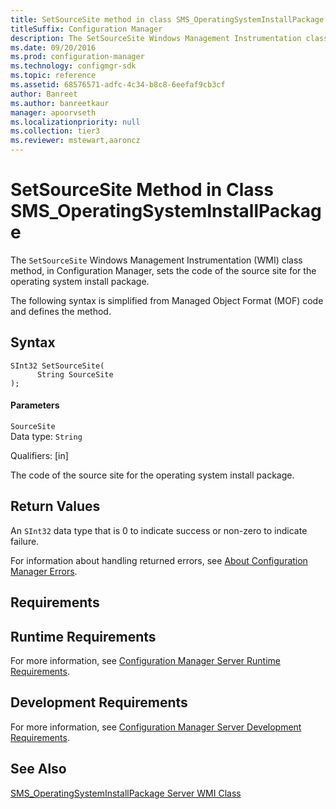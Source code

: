 ```yaml
---
title: SetSourceSite method in class SMS_OperatingSystemInstallPackage
titleSuffix: Configuration Manager
description: The SetSourceSite Windows Management Instrumentation class method, in Configuration Manager, sets the code of the source site for the operating system install package.
ms.date: 09/20/2016
ms.prod: configuration-manager
ms.technology: configmgr-sdk
ms.topic: reference
ms.assetid: 68576571-adfc-4c34-b8c8-6eefaf9cb3cf
author: Banreet
ms.author: banreetkaur
manager: apoorvseth
ms.localizationpriority: null
ms.collection: tier3
ms.reviewer: mstewart,aaroncz 
---
```

# SetSourceSite Method in Class SMS_OperatingSystemInstallPackage
The `SetSourceSite` Windows Management Instrumentation (WMI) class method, in Configuration Manager, sets the code of the source site for the operating system install package.  

 The following syntax is simplified from Managed Object Format (MOF) code and defines the method.  

## Syntax  

```  
SInt32 SetSourceSite(  
      String SourceSite  
);  
```  

#### Parameters  
 `SourceSite`  
 Data type: `String`  

 Qualifiers: [in]  

 The code of the source site for the operating system install package.  

## Return Values  
 An `SInt32` data type that is 0 to indicate success or non-zero to indicate failure.  

 For information about handling returned errors, see [About Configuration Manager Errors](../../../develop/core/understand/about-configuration-manager-errors.md).  

## Requirements  

## Runtime Requirements  
 For more information, see [Configuration Manager Server Runtime Requirements](../../../develop/core/reqs/server-runtime-requirements.md).  

## Development Requirements  
 For more information, see [Configuration Manager Server Development Requirements](../../../develop/core/reqs/server-development-requirements.md).  

## See Also  
 [SMS_OperatingSystemInstallPackage Server WMI Class](../../../develop/reference/osd/sms_operatingsysteminstallpackage-server-wmi-class.md)
